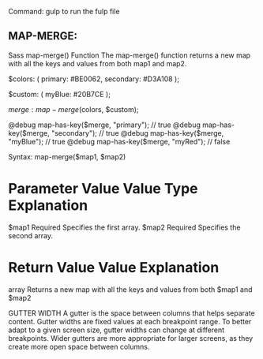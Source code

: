 Command: gulp to run the fulp file


MAP-MERGE: 
------------------------------------------------
Sass map-merge() Function
The map-merge() function returns a new map with all the keys and values from both map1 and map2.

$colors: (
  primary: #BE0062,
  secondary: #D3A108
);

$custom: (
  myBlue: #20B7CE
);

$merge: map-merge($colors, $custom);

@debug map-has-key($merge, "primary"); // true
@debug map-has-key($merge, "secondary"); // true
@debug map-has-key($merge, "myBlue"); // true
@debug map-has-key($merge, "myRed"); // false

Syntax: map-merge($map1, $map2)

Parameter Value
Value	Type	Explanation
==============================================
$map1	Required	Specifies the first array.
$map2	Required	Specifies the second array.

Return Value
Value	Explanation
==============================================
array	Returns a new map with all the keys and values from both $map1 and $map2



GUTTER WIDTH
A gutter is the space between columns that helps separate content. Gutter widths are fixed values at each breakpoint range. To better adapt to a given screen size, gutter widths can change at different breakpoints. Wider gutters are more appropriate for larger screens, as they create more open space between columns.